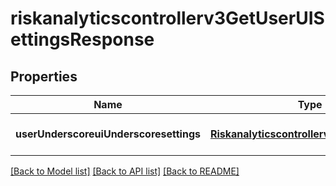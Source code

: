 # riskanalyticscontrollerv3GetUserUISettingsResponse

## Properties
Name | Type | Description | Notes
------------ | ------------- | ------------- | -------------
**userUnderscoreuiUnderscoresettings** | [**Riskanalyticscontrollerv3UserUISettings**](Riskanalyticscontrollerv3UserUISettings.md) |  | [optional] [default to null]

[[Back to Model list]](../README.md#documentation-for-models) [[Back to API list]](../README.md#documentation-for-api-endpoints) [[Back to README]](../README.md)


